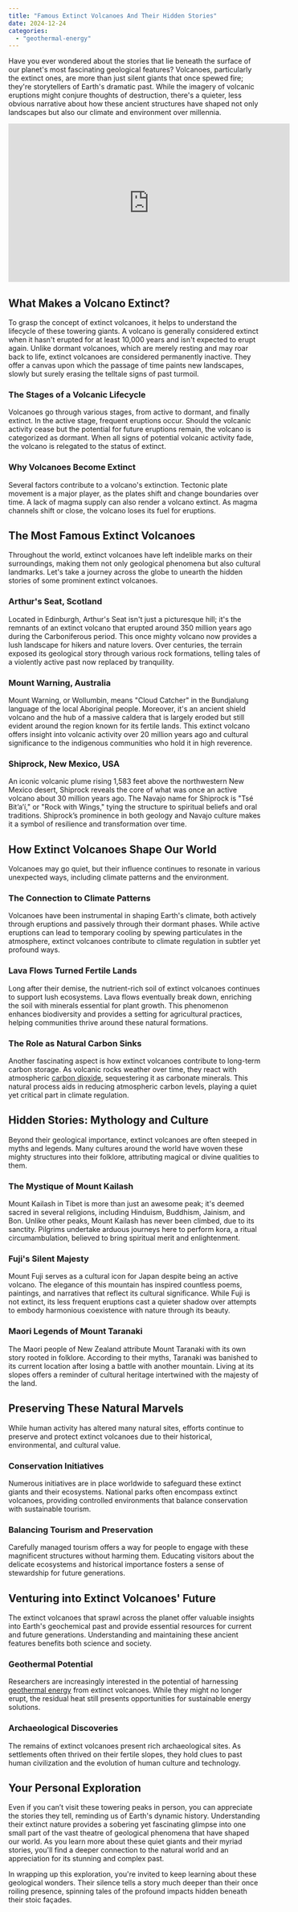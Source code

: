 ```yaml
---
title: "Famous Extinct Volcanoes And Their Hidden Stories"
date: 2024-12-24
categories: 
  - "geothermal-energy"
---
```


Have you ever wondered about the stories that lie beneath the surface of our planet's most fascinating geological features? Volcanoes, particularly the extinct ones, are more than just silent giants that once spewed fire; they're storytellers of Earth's dramatic past. While the imagery of volcanic eruptions might conjure thoughts of destruction, there's a quieter, less obvious narrative about how these ancient structures have shaped not only landscapes but also our climate and environment over millennia.

<iframe width="560" height="315" src="https://www.youtube.com/embed/HILRkQMGuLQ" frameborder="0" allow="accelerometer; autoplay; encrypted-media; gyroscope; picture-in-picture" allowfullscreen></iframe>

  

## What Makes a Volcano Extinct?

To grasp the concept of extinct volcanoes, it helps to understand the lifecycle of these towering giants. A volcano is generally considered extinct when it hasn't erupted for at least 10,000 years and isn't expected to erupt again. Unlike dormant volcanoes, which are merely resting and may roar back to life, extinct volcanoes are considered permanently inactive. They offer a canvas upon which the passage of time paints new landscapes, slowly but surely erasing the telltale signs of past turmoil.

### The Stages of a Volcanic Lifecycle

Volcanoes go through various stages, from active to dormant, and finally extinct. In the active stage, frequent eruptions occur. Should the volcanic activity cease but the potential for future eruptions remain, the volcano is categorized as dormant. When all signs of potential volcanic activity fade, the volcano is relegated to the status of extinct.

### Why Volcanoes Become Extinct

Several factors contribute to a volcano's extinction. Tectonic plate movement is a major player, as the plates shift and change boundaries over time. A lack of magma supply can also render a volcano extinct. As magma channels shift or close, the volcano loses its fuel for eruptions.

## The Most Famous Extinct Volcanoes

Throughout the world, extinct volcanoes have left indelible marks on their surroundings, making them not only geological phenomena but also cultural landmarks. Let's take a journey across the globe to unearth the hidden stories of some prominent extinct volcanoes.

### Arthur's Seat, Scotland

Located in Edinburgh, Arthur's Seat isn't just a picturesque hill; it's the remnants of an extinct volcano that erupted around 350 million years ago during the Carboniferous period. This once mighty volcano now provides a lush landscape for hikers and nature lovers. Over centuries, the terrain exposed its geological story through various rock formations, telling tales of a violently active past now replaced by tranquility.

### Mount Warning, Australia

Mount Warning, or Wollumbin, means "Cloud Catcher" in the Bundjalung language of the local Aboriginal people. Moreover, it's an ancient shield volcano and the hub of a massive caldera that is largely eroded but still evident around the region known for its fertile lands. This extinct volcano offers insight into volcanic activity over 20 million years ago and cultural significance to the indigenous communities who hold it in high reverence.

### Shiprock, New Mexico, USA

An iconic volcanic plume rising 1,583 feet above the northwestern New Mexico desert, Shiprock reveals the core of what was once an active volcano about 30 million years ago. The Navajo name for Shiprock is "Tsé Bitʼaʼí," or "Rock with Wings," tying the structure to spiritual beliefs and oral traditions. Shiprock’s prominence in both geology and Navajo culture makes it a symbol of resilience and transformation over time.

## How Extinct Volcanoes Shape Our World

Volcanoes may go quiet, but their influence continues to resonate in various unexpected ways, including climate patterns and the environment.

### The Connection to Climate Patterns

Volcanoes have been instrumental in shaping Earth's climate, both actively through eruptions and passively through their dormant phases. While active eruptions can lead to temporary cooling by spewing particulates in the atmosphere, extinct volcanoes contribute to climate regulation in subtler yet profound ways.

### Lava Flows Turned Fertile Lands

Long after their demise, the nutrient-rich soil of extinct volcanoes continues to support lush ecosystems. Lava flows eventually break down, enriching the soil with minerals essential for plant growth. This phenomenon enhances biodiversity and provides a setting for agricultural practices, helping communities thrive around these natural formations.

### The Role as Natural Carbon Sinks

Another fascinating aspect is how extinct volcanoes contribute to long-term carbon storage. As volcanic rocks weather over time, they react with atmospheric [carbon dioxide](https://magmamatters.com/the-art-and-science-of-volcano-monitoring/ "The Art and Science of Volcano Monitoring"), sequestering it as carbonate minerals. This natural process aids in reducing atmospheric carbon levels, playing a quiet yet critical part in climate regulation.

## Hidden Stories: Mythology and Culture

Beyond their geological importance, extinct volcanoes are often steeped in myths and legends. Many cultures around the world have woven these mighty structures into their folklore, attributing magical or divine qualities to them.

### The Mystique of Mount Kailash

Mount Kailash in Tibet is more than just an awesome peak; it's deemed sacred in several religions, including Hinduism, Buddhism, Jainism, and Bon. Unlike other peaks, Mount Kailash has never been climbed, due to its sanctity. Pilgrims undertake arduous journeys here to perform kora, a ritual circumambulation, believed to bring spiritual merit and enlightenment.

### Fuji's Silent Majesty

Mount Fuji serves as a cultural icon for Japan despite being an active volcano. The elegance of this mountain has inspired countless poems, paintings, and narratives that reflect its cultural significance. While Fuji is not extinct, its less frequent eruptions cast a quieter shadow over attempts to embody harmonious coexistence with nature through its beauty.

### Maori Legends of Mount Taranaki

The Maori people of New Zealand attribute Mount Taranaki with its own story rooted in folklore. According to their myths, Taranaki was banished to its current location after losing a battle with another mountain. Living at its slopes offers a reminder of cultural heritage intertwined with the majesty of the land.

## Preserving These Natural Marvels

While human activity has altered many natural sites, efforts continue to preserve and protect extinct volcanoes due to their historical, environmental, and cultural value.

### Conservation Initiatives

Numerous initiatives are in place worldwide to safeguard these extinct giants and their ecosystems. National parks often encompass extinct volcanoes, providing controlled environments that balance conservation with sustainable tourism.

### Balancing Tourism and Preservation

Carefully managed tourism offers a way for people to engage with these magnificent structures without harming them. Educating visitors about the delicate ecosystems and historical importance fosters a sense of stewardship for future generations.

## Venturing into Extinct Volcanoes' Future

The extinct volcanoes that sprawl across the planet offer valuable insights into Earth's geochemical past and provide essential resources for current and future generations. Understanding and maintaining these ancient features benefits both science and society.

### Geothermal Potential

Researchers are increasingly interested in the potential of harnessing [geothermal energy](https://magmamatters.com/geothermal-energy-and-its-volcanic-origins/ "Geothermal Energy and Its Volcanic Origins") from extinct volcanoes. While they might no longer erupt, the residual heat still presents opportunities for sustainable energy solutions.

### Archaeological Discoveries

The remains of extinct volcanoes present rich archaeological sites. As settlements often thrived on their fertile slopes, they hold clues to past human civilization and the evolution of human culture and technology.

## Your Personal Exploration

Even if you can’t visit these towering peaks in person, you can appreciate the stories they tell, reminding us of Earth's dynamic history. Understanding their extinct nature provides a sobering yet fascinating glimpse into one small part of the vast theatre of geological phenomena that have shaped our world. As you learn more about these quiet giants and their myriad stories, you'll find a deeper connection to the natural world and an appreciation for its stunning and complex past.

In wrapping up this exploration, you're invited to keep learning about these geological wonders. Their silence tells a story much deeper than their once roiling presence, spinning tales of the profound impacts hidden beneath their stoic façades.
